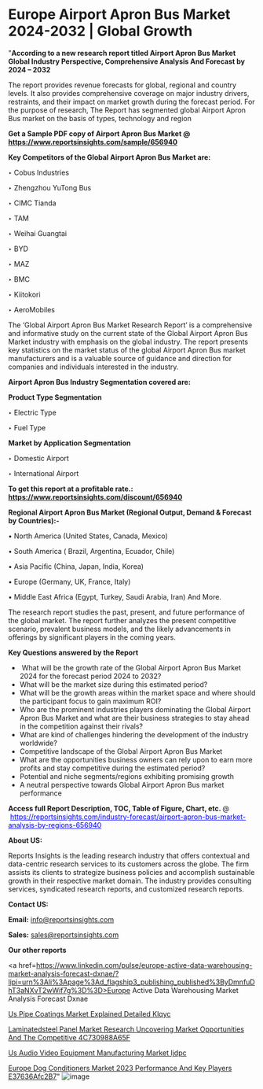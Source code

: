 # Europe Airport Apron Bus Market 2024-2032 | Global Growth

 "<strong>According to a new research report titled Airport Apron Bus Market Global Industry Perspective, Comprehensive Analysis And Forecast by 2024 – 2032</strong>

The report provides revenue forecasts for global, regional and country levels. It also provides comprehensive coverage on major industry drivers, restraints, and their impact on market growth during the forecast period. For the purpose of research, The Report has segmented global Airport Apron Bus market on the basis of types, technology and region

<strong>Get a Sample PDF copy of Airport Apron Bus Market </strong><strong>@<a href=https://www.reportsinsights.com/sample/656940 style=color:#0000ff;> https://www.reportsinsights.com/sample/656940</a></strong></font>

<strong>Key Competitors of the Global Airport Apron Bus Market are:</strong>

‣ Cobus Industries

‣ Zhengzhou YuTong Bus

‣ CIMC Tianda

‣ TAM

‣ Weihai Guangtai

‣ BYD

‣ MAZ

‣ BMC

‣ Kiitokori

‣ AeroMobiles

The ‘Global Airport Apron Bus Market Research Report’ is a comprehensive and informative study on the current state of the Global Airport Apron Bus Market industry with emphasis on the global industry. The report presents key statistics on the market status of the global Airport Apron Bus market manufacturers and is a valuable source of guidance and direction for companies and individuals interested in the industry.

<strong>Airport Apron Bus Industry Segmentation covered are:</strong>

<strong>Product Type Segmentation</strong>

‣ Electric Type

‣ Fuel Type

<strong>Market by Application Segmentation</strong>

‣ Domestic Airport

‣ International Airport

<strong>To get this report at a profitable rate.: <a href=https://www.reportsinsights.com/discount/656940 style=color:#0000ff;>https://www.reportsinsights.com/discount/656940</a></strong></font>

<strong>Regional Airport Apron Bus Market (Regional Output, Demand &amp; Forecast by Countries):-</strong>

• North America (United States, Canada, Mexico)

• South America ( Brazil, Argentina, Ecuador, Chile)

• Asia Pacific (China, Japan, India, Korea)

• Europe (Germany, UK, France, Italy)

• Middle East Africa (Egypt, Turkey, Saudi Arabia, Iran) And More.

The research report studies the past, present, and future performance of the global market. The report further analyzes the present competitive scenario, prevalent business models, and the likely advancements in offerings by significant players in the coming years.

<strong>Key Questions answered by the Report</strong>
<ul>
  <li> What will be the growth rate of the Global Airport Apron Bus Market 2024 for the forecast period 2024 to 2032?</li>
  <li>What will be the market size during this estimated period?</li>
  <li>What will be the growth areas within the market space and where should the participant focus to gain maximum ROI?</li>
  <li>Who are the prominent industries players dominating the Global Airport Apron Bus Market and what are their business strategies to stay ahead in the competition against their rivals?</li>
  <li>What are kind of challenges hindering the development of the industry worldwide?</li>
  <li>Competitive landscape of the Global Airport Apron Bus Market</li>
  <li>What are the opportunities business owners can rely upon to earn more profits and stay competitive during the estimated period?</li>
  <li>Potential and niche segments/regions exhibiting promising growth</li>
  <li>A neutral perspective towards Global Airport Apron Bus market performance</li>
</ul>
<strong>Access full Report Description, TOC, Table of Figure, Chart, etc. </strong>@  <a href=https://reportsinsights.com/industry-forecast/airport-apron-bus-market-analysis-by-regions-656940 style=color:#0000ff;>https://reportsinsights.com/industry-forecast/airport-apron-bus-market-analysis-by-regions-656940</a></font>

<strong><strong>About US</strong>:</strong>

Reports Insights is the leading research industry that offers contextual and data-centric research services to its customers across the globe. The firm assists its clients to strategize business policies and accomplish sustainable growth in their respective market domain. The industry provides consulting services, syndicated research reports, and customized research reports.

<strong>Contact US:</strong>

<p class=""""><b>Email:</b> <a href=mailto:info@reportsinsights.com>info@reportsinsights.com</a></p>
<p class=""""><b>Sales:</b> <a href=mailto:sales@reportsinsights.com>sales@reportsinsights.com</a></p>

<strong>Our other reports</strong>

<a href=https://www.linkedin.com/pulse/europe-active-data-warehousing-market-analysis-forecast-dxnae/?lipi=urn%3Ali%3Apage%3Ad_flagship3_publishing_published%3ByDmnfuDhT3aNXvT2wWif7g%3D%3D>Europe Active Data Warehousing Market Analysis Forecast Dxnae</a>

<a href=https://www.linkedin.com/pulse/us-pipe-coatings-market-explained-detailed-klqyc/>Us Pipe Coatings Market Explained Detailed Klqyc</a>

<a href=https://medium.com/@sakshideshmukh994/laminatedsteel-panel-market-research-uncovering-market-opportunities-and-the-competitive-4c730988a65f>Laminatedsteel Panel Market Research Uncovering Market Opportunities And The Competitive 4C730988A65F</a>

<a href=https://www.linkedin.com/pulse/us-audio-video-equipment-manufacturing-market-ijdpc/>Us Audio Video Equipment Manufacturing Market Ijdpc</a>

<a href=https://medium.com/@d7298290/europe-dog-conditioners-market-2023-performance-and-key-players-e37636afc2b7>Europe Dog Conditioners Market 2023 Performance And Key Players E37636Afc2B7</a>"
![image](https://github.com/daminid12/RImarketresearch/assets/158430485/92fe8d72-9218-4078-bef7-c8e542dc033d)
